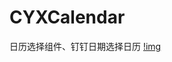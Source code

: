 # CYXCalendar
日历选择组件、钉钉日期选择日历
[!img](https://github.com/SionChen/CYXCalendar/blob/master/QQ20190730-112654-HD.gif)
